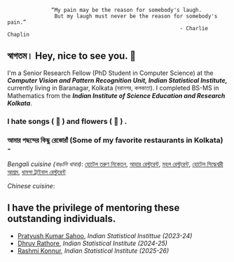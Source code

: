                   “My pain may be the reason for somebody's laugh.
                   But my laugh must never be the reason for somebody's pain.”
                                                           - Charlie Chaplin

## স্বাগতম।  Hey, nice to see you.  👋



I'm a Senior Research Fellow (PhD Student in Computer Science) at the  __*Computer Vision and Pattern Recognition Unit, Indian Statistical Institute,*__ currently living in Baranagar, Kolkata (বরানগর, কলকাতা). I completed BS-MS in Mathematics from the __*Indian Institute of Science Education and Research Kolkata*__.  

### I hate songs ( :musical_note: ) and flowers ( :rose: ) . 




### আমার পছন্দের কিছু রেস্তোরাঁ (Some of my favorite restaurants in Kolkata) -
*Bengali cuisine (বাঙালি খাবার)*:
[হোটেল তরুণ নিকেতন](https://www.google.com/maps/place/Hotel+Tarun+Niketan+(Pice+Hotel)/@22.5169621,88.3444626,17z/data=!3m1!4b1!4m6!3m5!1s0x3a027735253b7d1b:0x90d12379033074f0!8m2!3d22.5169621!4d88.3470375!16s%2Fg%2F11c6q99bj6?entry=ttu), [আহার রেস্টুরেন্ট](https://www.google.com/maps/place/Ahar+Hotel/@22.5700799,88.3511673,15z/data=!4m10!1m2!2m1!1sAhar+Hotel!3m6!1s0x3a0276511510d401:0x38b554041afd90ec!8m2!3d22.5715759!4d88.3689499!15sCgpBaGFyIEhvdGVsWgwiCmFoYXIgaG90ZWySAQpyZXN0YXVyYW50mgEjQ2haRFNVaE5NRzluUzBWSlEwRm5TVVJTWjBsVVJGTjNFQUXgAQA!16s%2Fg%2F11f15my40r?entry=ttu),
[মহল রেস্টুরেন্ট](https://www.google.com/maps/place/Mahal+Restaurant/@22.5751619,88.3657643,813m/data=!3m2!1e3!4b1!4m6!3m5!1s0x3a02764630db4269:0x17a69aa8a52ad494!8m2!3d22.5751619!4d88.3657643!16s%2Fg%2F1tdl4k98?entry=ttu&g_ep=EgoyMDI1MDYyMy4yIKXMDSoASAFQAw%3D%3D),
[হোটেল সিদ্ধেশ্বরী আশ্রম](https://www.google.com/maps/place/Hotel+Sidheshwari+Ashram/@22.5611865,88.3526754,17z/data=!3m1!4b1!4m6!3m5!1s0x3a027707ac7564fd:0xfede2cdf6c04be79!8m2!3d22.5611865!4d88.3552557!16s%2Fg%2F11bv30hpfg?entry=ttu&g_ep=EgoyMDI1MDgxOS4wIKXMDSoASAFQAw%3D%3D), 
[ধামসা ট্রাইবাল রেস্টুরেন্ট](https://www.google.com/maps/place/Dhamsa+Tribal+Restaurant/@22.60311,88.4633607,17z/data=!4m14!1m7!3m6!1s0x3a02757e43e31da9:0xeb86d78bac38417f!2sDhamsa+Tribal+Restaurant!8m2!3d22.60311!4d88.465941!16s%2Fg%2F11ng0ky6n8!3m5!1s0x3a02757e43e31da9:0xeb86d78bac38417f!8m2!3d22.60311!4d88.465941!16s%2Fg%2F11ng0ky6n8?entry=ttu&g_ep=EgoyMDI1MDgxOS4wIKXMDSoASAFQAw%3D%3D)

*Chinese cuisine*: 


## I have the privilege of mentoring these outstanding individuals.
- [Pratyush Kumar Sahoo](https://in.linkedin.com/in/pratyush-kumar-169494239), *Indian Statistical Instittue (2023-24)*
- [Dhruv Rathore](https://in.linkedin.com/in/dhruv-vansraj-rathore-a724291a3), *Indian Statistical Institute (2024-25)*
- [Rashmi Konnur](https://in.linkedin.com/in/rashmi-konnur-345600255), *Indian Statistical Institute (2025-26)*



<!--
### আমার পছন্দের কিছু গান (Some of my favorite songs) -





[এই অবেলায়](https://www.youtube.com/watch?v=agYzgxruck0), [মন হাওয়ায় পেয়েছি তোর নাম](https://www.youtube.com/watch?v=nxVjsESsGwo), [ভালোবাসি জ্যোৎস্নায় কাশবনে ছুটতে](https://www.youtube.com/watch?v=XMy4KmUgXJw), [টাইটেলঃ ১০১](https://www.youtube.com/watch?v=1hgrjlfVAIQ), [একা](https://www.youtube.com/watch?v=Ivoa6EtFVPw&list=RDoZgJel6Y2fE&index=33), [বর্ণে, গন্ধে, ছন্দে, গীতিতে](https://www.youtube.com/watch?v=z9Int8aCxDs&list=RDMMz9Int8aCxDs&start_radio=1), [আমি শুনেছি সেদিন তুমি](https://www.youtube.com/watch?v=mycSKkNykQ4&list=RDMMz9Int8aCxDs&index=3), [হয়নি আলাপ](https://www.youtube.com/watch?v=SlBjKUNk6pk&list=RDMMz9Int8aCxDs&index=9), [এইটা তোমার গান](https://www.youtube.com/watch?v=kpq572hbVhY), [আমার এটুক শুধু চাওয়া](https://www.youtube.com/watch?v=iXMkVMRlZjU), [জলচিঠি](https://www.youtube.com/watch?v=zg6-1gqoeUk&list=RDzg6-1gqoeUk&start_radio=1), [ধাঁধার থেকেও জটিল তুমি ](https://www.youtube.com/watch?v=zKOduuC6H4c), [মন আমার কেমন কেমন করে](https://www.youtube.com/watch?v=2qRYOe7ZSU8), [দিশেহারা তুই](https://www.youtube.com/watch?v=weowPNBgNZ4), [কবিতার গান ](https://www.youtube.com/watch?v=E263tXzw0Gw&list=RDCPgJR8ZmSNI&index=2), [তুমিও আমায় ভালবাসো আমি ভালবাসি- মল্লিক ঐশ্বর্য](https://www.youtube.com/watch?v=I1XdJSBBFJI), [সর্বত মঙ্গল রাধে
](https://www.youtube.com/watch?v=PgjWwQOoh3U), [গ্যাঁড়াকল](https://www.youtube.com/watch?v=vBziszGgQvs), [আমি এক এমন পাখি ](https://www.youtube.com/watch?v=yIDTXwR0LM8)

[Bella Ciao](https://www.youtube.com/watch?v=0aUav1lx3rA), [Hotel California](https://www.youtube.com/watch?v=UehilhnMt5Y), [Blowin' in the Wind ](https://www.youtube.com/watch?v=MMFj8uDubsE), [One More Cup of Coffee ](https://www.youtube.com/watch?v=95cufW4h-gA), [Mr. Tambourine Man](https://www.youtube.com/watch?v=OeP4FFr88SQ), [Skyfall](https://www.youtube.com/watch?v=DeumyOzKqgI)

and anything from KK (Krishnakumar Kunnath). 








 




[![logo](https://user-images.githubusercontent.com/78164336/193410185-1461e8cb-7cf0-4b23-bac2-eaf9c90c01e8.png)](https://www.isical.ac.in/)
[<img src="https://user-images.githubusercontent.com/78164336/193417535-bef01418-500d-42fe-84cf-10b6812a435e.png" width="80" height="80">](https://www.iiserkol.ac.in/web/en/#gsc.tab=0) 

I am working on Deep Learning (particularly generative models) and Causality. I don't use any social media other than Twitter and Instagram.

<a href="https://twitter.com/Rishi7Stars"><img alt="Twitter" title="Jaydeep Yadav Twitter" src="https://img.shields.io/badge/Twitter-1DA1F2?style=for-the-badge&logo=twitter&logoColor=white"></a>
[![Gmail Badge](https://img.shields.io/badge/Gmail-D14836?style=for-the-badge&logo=gmail&logoColor=white&link=mailto:saptarshi2016saha@gmail.com)](mailto:saptarshi2016saha@gmail.com)


---
### আমার পছন্দের কিছু রেস্তোরাঁ (Some of my favorite restaurants in Kolkata) -
*Bengali cuisine (বাঙালি খাবার)*:
[হোটেল তরুণ নিকেতন](https://www.google.com/maps/place/Hotel+Tarun+Niketan+(Pice+Hotel)/@22.5169621,88.3444626,17z/data=!3m1!4b1!4m6!3m5!1s0x3a027735253b7d1b:0x90d12379033074f0!8m2!3d22.5169621!4d88.3470375!16s%2Fg%2F11c6q99bj6?entry=ttu), [আহার রেস্টুরেন্ট](https://www.google.com/maps/place/Ahar+Hotel/@22.5700799,88.3511673,15z/data=!4m10!1m2!2m1!1sAhar+Hotel!3m6!1s0x3a0276511510d401:0x38b554041afd90ec!8m2!3d22.5715759!4d88.3689499!15sCgpBaGFyIEhvdGVsWgwiCmFoYXIgaG90ZWySAQpyZXN0YXVyYW50mgEjQ2haRFNVaE5NRzluUzBWSlEwRm5TVVJTWjBsVVJGTjNFQUXgAQA!16s%2Fg%2F11f15my40r?entry=ttu)
--------------
## News & Updates

:tada: [**Sept 2024**] I am humbled to have been awarded the prestigious [Fulbright-Nehru Doctoral Research Fellowships](https://www.usief.org.in/scholar-profile/scholarprofiledetails.aspx?fellowid=13190). 

:tada: [**July 2024**] Paper accepted! Our work **"VALUED - Vision and Logical Understanding Evaluation Dataset
"** has been accepted in the **Journal of Data-centric Machine Learning Research**. Congratulations to [Soumadeep](https://github.com/espressoVi)! 

:man_scientist: [**April-July 2024**] I visited **Rational Intelligence Lab** @ **CISPA Helmholtz Center for Information Security** with **Helmholtz Visiting Researcher Grant**.

:airplane: [**Mar 2024**] I attended **MLSS 2024** in Okinawa, Japan.

:tada: [**Feb 2024**] Paper accepted! Our work **"Region Mixup"** has been accepted in the twelfth **International Conference on Learning Representations (ICLR 2024)** as a tiny paper (Invite to present).

:man_technologist: [**Dec 1, 2023**] I presented our recent work at [Amazon Research Day](https://press.aboutamazon.in/news-releases/news-release-details/amazon-research-day-2023-stage-amazons-machine-learning-and).

:tada: [**Oct 2022**] Paper accepted! Our work **"On Noise Abduction for Answering Counterfactual Queries: A Practical Outlook"** has been published in **Transactions on Machine Learning Research**.

---





I was an AI\ML Research Intern at [<img src="https://user-images.githubusercontent.com/78164336/193410719-9a91d142-36d7-4923-89a5-8b2fdd92599d.svg" width="60" height="20">](https://drishti.com/) .

আমার নাম সপ্তর্ষি সাহা। আমি বর্তমানে __*Indian Statistical Institute*__-এর __*Computer Vision and Pattern Recognition Unit*__-এ  একজন Junior Research Fellow (PhD Student in Computer Science). __*Indian Statistical Institute*__-এ যোগদানের পূর্বে, আমি __*Indian Institute of Science Education and Research Kolkata*__ থেকে গণিতে BS-MS সম্পন্ন করেছি।   

**Saptarshi-Saha-1996/Saptarshi-Saha-1996** is a ✨ _special_ ✨ repository because its `README.md` (this file) appears on your GitHub profile.


Currently, 


Here are some ideas to get you started:

- 🔭 I’m currently working on ...
- 🌱 I’m currently learning ...
- 👯 I’m looking to collaborate on ...
- 🤔 I’m looking for help with ...
- 💬 Ask me about ...
- 📫 How to reach me: ...
- 😄 Pronouns: ...
- ⚡ Fun fact: ...
-->
